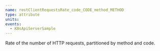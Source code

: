 ```yaml
---
name: restClientRequestsRate_code_CODE_method_METHOD
type: attribute
units:
events:
  - K8sApiServerSample
---
```


Rate of the number of HTTP requests, partitioned by method and code.